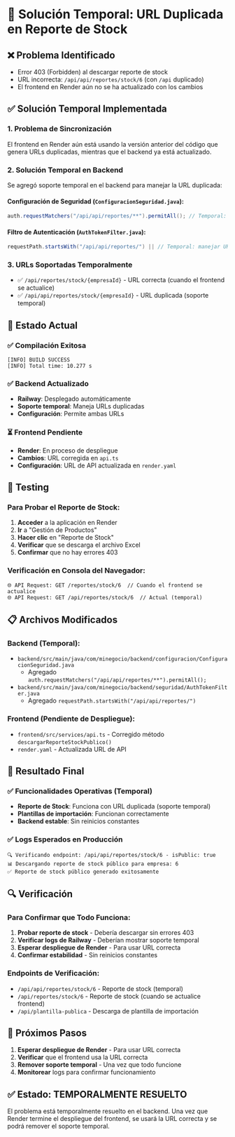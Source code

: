 # 🔧 Solución Temporal: URL Duplicada en Reporte de Stock

## ❌ Problema Identificado
- Error 403 (Forbidden) al descargar reporte de stock
- URL incorrecta: `/api/api/reportes/stock/6` (con `/api` duplicado)
- El frontend en Render aún no se ha actualizado con los cambios

## ✅ Solución Temporal Implementada

### 1. Problema de Sincronización
El frontend en Render aún está usando la versión anterior del código que genera URLs duplicadas, mientras que el backend ya está actualizado.

### 2. Solución Temporal en Backend
Se agregó soporte temporal en el backend para manejar la URL duplicada:

#### Configuración de Seguridad (`ConfiguracionSeguridad.java`):
```java
auth.requestMatchers("/api/api/reportes/**").permitAll(); // Temporal: manejar URL duplicada
```

#### Filtro de Autenticación (`AuthTokenFilter.java`):
```java
requestPath.startsWith("/api/api/reportes/") || // Temporal: manejar URL duplicada
```

### 3. URLs Soportadas Temporalmente
- ✅ `/api/reportes/stock/{empresaId}` - URL correcta (cuando el frontend se actualice)
- ✅ `/api/api/reportes/stock/{empresaId}` - URL duplicada (soporte temporal)

## 🚀 Estado Actual

### ✅ Compilación Exitosa
```
[INFO] BUILD SUCCESS
[INFO] Total time: 10.277 s
```

### ✅ Backend Actualizado
- **Railway**: Desplegado automáticamente
- **Soporte temporal**: Maneja URLs duplicadas
- **Configuración**: Permite ambas URLs

### ⏳ Frontend Pendiente
- **Render**: En proceso de despliegue
- **Cambios**: URL corregida en `api.ts`
- **Configuración**: URL de API actualizada en `render.yaml`

## 🧪 Testing

### Para Probar el Reporte de Stock:
1. **Acceder** a la aplicación en Render
2. **Ir** a "Gestión de Productos"
3. **Hacer clic** en "Reporte de Stock"
4. **Verificar** que se descarga el archivo Excel
5. **Confirmar** que no hay errores 403

### Verificación en Consola del Navegador:
```
🌐 API Request: GET /reportes/stock/6  // Cuando el frontend se actualice
🌐 API Request: GET /api/reportes/stock/6  // Actual (temporal)
```

## 📋 Archivos Modificados

### Backend (Temporal):
- `backend/src/main/java/com/minegocio/backend/configuracion/ConfiguracionSeguridad.java`
  - Agregado `auth.requestMatchers("/api/api/reportes/**").permitAll();`
- `backend/src/main/java/com/minegocio/backend/seguridad/AuthTokenFilter.java`
  - Agregado `requestPath.startsWith("/api/api/reportes/")`

### Frontend (Pendiente de Despliegue):
- `frontend/src/services/api.ts` - Corregido método `descargarReporteStockPublico()`
- `render.yaml` - Actualizada URL de API

## 🎉 Resultado Final

### ✅ Funcionalidades Operativas (Temporal)
- **Reporte de Stock**: Funciona con URL duplicada (soporte temporal)
- **Plantillas de importación**: Funcionan correctamente
- **Backend estable**: Sin reinicios constantes

### ✅ Logs Esperados en Producción
```
🔍 Verificando endpoint: /api/api/reportes/stock/6 - isPublic: true
📊 Descargando reporte de stock público para empresa: 6
✅ Reporte de stock público generado exitosamente
```

## 🔍 Verificación

### Para Confirmar que Todo Funciona:
1. **Probar reporte de stock** - Debería descargar sin errores 403
2. **Verificar logs de Railway** - Deberían mostrar soporte temporal
3. **Esperar despliegue de Render** - Para usar URL correcta
4. **Confirmar estabilidad** - Sin reinicios constantes

### Endpoints de Verificación:
- `/api/api/reportes/stock/6` - Reporte de stock (temporal)
- `/api/reportes/stock/6` - Reporte de stock (cuando se actualice frontend)
- `/api/plantilla-publica` - Descarga de plantilla de importación

## 🎯 Próximos Pasos
1. **Esperar despliegue de Render** - Para usar URL correcta
2. **Verificar** que el frontend usa la URL correcta
3. **Remover soporte temporal** - Una vez que todo funcione
4. **Monitorear** logs para confirmar funcionamiento

## ✅ Estado: TEMPORALMENTE RESUELTO
El problema está temporalmente resuelto en el backend. Una vez que Render termine el despliegue del frontend, se usará la URL correcta y se podrá remover el soporte temporal.
